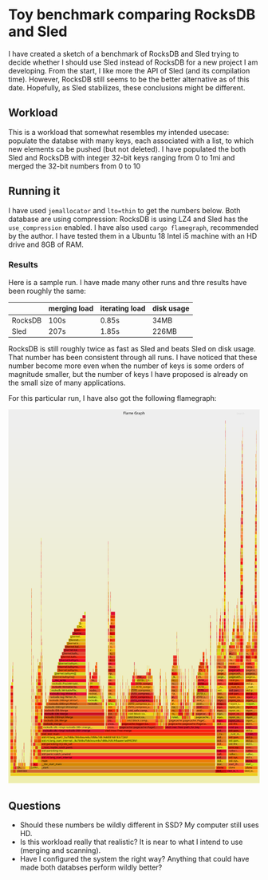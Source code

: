 # Toy benchmark comparing RocksDB and Sled

I have created a sketch of a benchmark of RocksDB and Sled trying to decide whether I should use Sled instead of RocksDB for a new project I am developing. From the start, I like more the API of Sled (and its compilation time). However, RocksDB still seems to be the better alternative as of this date. Hopefully, as Sled stabilizes, these conclusions might be different.

## Workload

This is a workload that somewhat resembles my intended usecase: populate the databse with many keys, each associated with a list, to which new elements ca be pushed (but not deleted). I have populated the both Sled and RocksDB with integer 32-bit keys ranging from 0 to 1mi and merged the 32-bit numbers from 0 to 10

## Running it

I have used `jemallocator` and `lto=thin` to get the numbers below. Both database are using compression: RocksDB is using LZ4 and Sled has the `use_compression` enabled. I have also used `cargo flamegraph`, recommended by the author. I have tested them in a Ubuntu 18 Intel i5 machine with an HD drive and 8GB of RAM.

### Results

Here is a sample run. I have made many other runs and thre results have been roughly the same:

|         | merging load | iterating load | disk usage |
|      ---|           ---|             ---|         ---|
| RocksDB |     100s     |      0.85s     |    34MB    |
| Sled    |     207s     |      1.85s     |   226MB    |


RocksDB is still roughly twice as fast as Sled and beats Sled on disk usage. That number has been consistent through all runs. I have noticed that these number become more even when the number of keys is some orders of magnitude smaller, but the number of keys I have proposed is already on the small size of many applications.

For this particular run, I have also got the following flamegraph:

![flamegraph](flamegraph-1.svg)

## Questions

- Should these numbers be wildly different in SSD? My computer still uses HD.
- Is this workload really that realistic? It is near to what I intend to use (merging and scanning).
- Have I configured the system the right way? Anything that could have made both databses perform wildly better?

